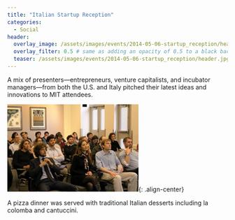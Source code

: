 ```yaml
---
title: "Italian Startup Reception"
categories:
  - Social
header:
  overlay_image: /assets/images/events/2014-05-06-startup_reception/header.jpg
  overlay_filter: 0.5 # same as adding an opacity of 0.5 to a black background
  teaser: /assets/images/events/2014-05-06-startup_reception/header.jpg
---
```


A mix of presenters—entrepreneurs, venture capitalists, and incubator managers—from both the U.S. and Italy pitched their latest ideas and innovations to MIT attendees.

![image-center](/assets/images/events/2014-05-06-startup_reception/img1.jpg){: .align-center}

A pizza dinner was served with traditional Italian desserts including la colomba and cantuccini.
